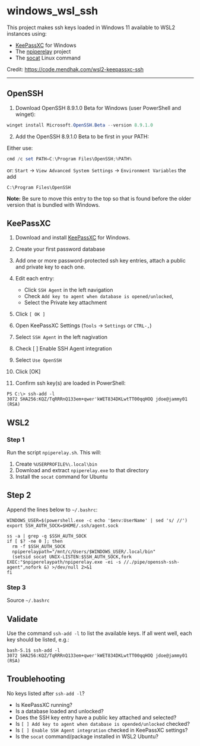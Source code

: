 # windows_wsl_ssh

This project makes ssh keys loaded in Windows 11 available to WSL2 instances
using:

* [KeePassXC](https://keepassxc.org/) for Windows
* The [npiperelay](https://github.com/jstarks/npiperelay) project
* The [socat](http://www.dest-unreach.org/socat/) Linux command


Credit: https://code.mendhak.com/wsl2-keepassxc-ssh

---
## OpenSSH

1. Download OpenSSH 8.9.1.0 Beta for Windows (user PowerShell and winget):

```powershell
winget install Microsoft.OpenSSH.Beta --version 8.9.1.0
```

2. Add the OpenSSH 8.9.1.0 Beta to be first in your PATH:

Either use:

```powershell
cmd /c set PATH=C:\Program Files\OpenSSH;%PATH%
```

or: `Start` -> `View Advanced System Settings` -> `Environment Variables` the add 

```
C:\Program Files\OpenSSH
```

**Note:** Be sure to move this entry to the top so that is found before the older version that is bundled with Windows.


## KeePassXC

1. Download and install [KeePassXC](https://keepassxc.org/) for Windows.
2. Create your first password database
3. Add one or more password-protected ssh key entries, attach a public and private key to each one.
4. Edit each entry:
   - Click `SSH Agent` in the left navigation
   - Check `Add key to agent when database is opened/unlocked`,
   - Select the Private key attachment

5. Click `[ OK ]`
6. Open KeePassXC Settings (`Tools` -> `Settings` or `CTRL-,`)
7. Select `SSH Agent` in the left nagivation
8. Check [ ] Enable SSH Agent integration
9. Select `Use OpenSSH`
10. Click [OK]
11. Confirm ssh key(s) are loaded in PowerShell:

```
PS C:\> ssh-add -l
3072 SHA256:KQZ/TqRRRnQ133em+qwer'kWET834DKLwtTT00qqHOQ jdoe@jammy01 (RSA)
```


## WSL2

### Step 1

Run the script `npiperelay.sh`. This will:

1. Create `%USERPROFILE%\.local\bin`
2. Download and extract `npiperelay.exe` to that directory
3. Install the `socat` command for Ubuntu

## Step 2

Append the lines below to `~/.bashrc`:

```shell
WINDOWS_USER=$(powershell.exe -c echo '$env:UserName' | sed 's/ //')
export SSH_AUTH_SOCK=$HOME/.ssh/agent.sock

ss -a | grep -q $SSH_AUTH_SOCK
if [ $? -ne 0 ]; then
  rm -f $SSH_AUTH_SOCK
  npiperelaypath="/mnt/c/Users/$WINDOWS_USER/.local/bin"
  (setsid socat UNIX-LISTEN:$SSH_AUTH_SOCK,fork EXEC:"$npiperelaypath/npiperelay.exe -ei -s //./pipe/openssh-ssh-agent",nofork &) >/dev/null 2>&1
fi
```

### Step 3

Source `~/.bashrc`

[modeline]: # ( vim: set number relativenumber textwidth=78 colorcolumn=80: )


## Validate

Use the command `ssh-add -l` to list the available keys. If all went well, each key should be listed, e.g.:

```
bash-5.1$ ssh-add -l
3072 SHA256:KQZ/TqRRRnQ133em+qwer'kWET834DKLwtTT00qqHOQ jdoe@jammy01 (RSA)
```

## Troublehooting

No keys listed after `ssh-add -l`?

* Is KeePassXC running?
* Is a database loaded and unlocked?
* Does the SSH key entry have a public key attached and selected?
* Is `[ ] Add key to agent when database is opended/unlocked` checked?
* Is `[ ] Enable SSH Agent integration` checked in KeePassXC settings?
* Is the `socat` command/package installed in WSL2 Ubuntu?
